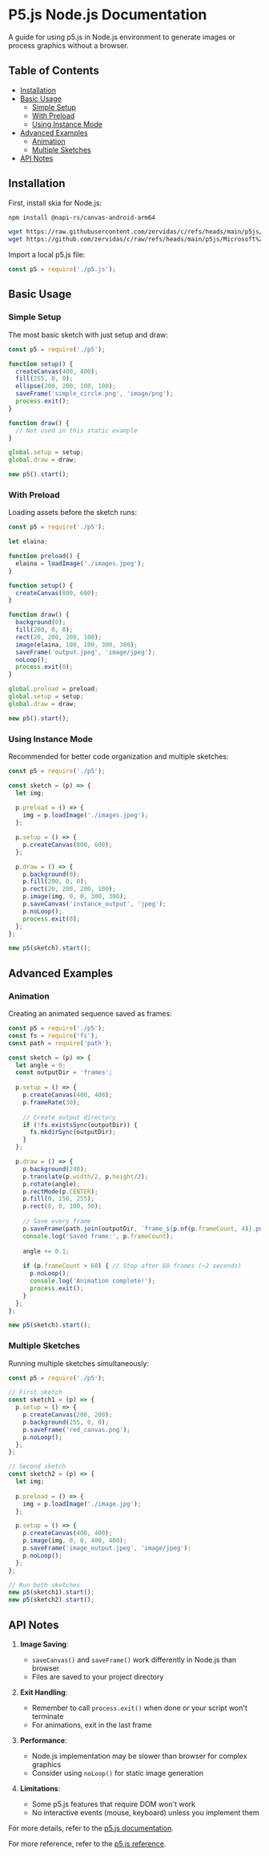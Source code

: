 # P5.js Node.js Documentation

A guide for using p5.js in Node.js environment to generate images or process graphics without a browser.

## Table of Contents
- [Installation](#installation)
- [Basic Usage](#basic-usage)
  - [Simple Setup](#simple-setup)
  - [With Preload](#with-preload)
  - [Using Instance Mode](#using-instance-mode)
- [Advanced Examples](#advanced-examples)
  - [Animation](#animation)
  - [Multiple Sketches](#multiple-sketches)
- [API Notes](#api-notes)

## Installation

First, install skia for Node.js:

```bash
npm install @napi-rs/canvas-android-arm64
```
```bash
wget https://raw.githubusercontent.com/zervidas/c/refs/heads/main/p5js/p5.js
wget https://github.com/zervidas/c/raw/refs/heads/main/p5js/Microsoft%20Sans%20Serif.ttf
```

Import a local p5.js file:

```javascript
const p5 = require('./p5.js');
```

## Basic Usage

### Simple Setup

The most basic sketch with just setup and draw:

```javascript
const p5 = require('./p5');

function setup() {
  createCanvas(400, 400);
  fill(255, 0, 0);
  ellipse(200, 200, 100, 100);
  saveFrame('simple_circle.png', 'image/png');
  process.exit();
}

function draw() {
  // Not used in this static example
}

global.setup = setup;
global.draw = draw;

new p5().start();
```

### With Preload

Loading assets before the sketch runs:

```javascript
const p5 = require('./p5');

let elaina;

function preload() {
  elaina = loadImage('./images.jpeg');
}

function setup() {
  createCanvas(800, 600);
}

function draw() {
  background(0);
  fill(200, 0, 0);
  rect(20, 200, 200, 100);
  image(elaina, 100, 100, 300, 300);
  saveFrame('output.jpeg', 'image/jpeg');
  noLoop();
  process.exit(0);
}

global.preload = preload;
global.setup = setup;
global.draw = draw;

new p5().start();
```

### Using Instance Mode

Recommended for better code organization and multiple sketches:

```javascript
const p5 = require('./p5');

const sketch = (p) => {
  let img;
  
  p.preload = () => {
    img = p.loadImage('./images.jpeg');
  };

  p.setup = () => {
    p.createCanvas(800, 600);
  };

  p.draw = () => {
    p.background(0);
    p.fill(200, 0, 0);
    p.rect(20, 200, 200, 100);
    p.image(img, 0, 0, 300, 300);
    p.saveCanvas('instance_output', 'jpeg');
    p.noLoop();
    process.exit(0);
  };
};

new p5(sketch).start();
```

## Advanced Examples

### Animation

Creating an animated sequence saved as frames:

```javascript
const p5 = require('./p5');
const fs = require('fs');
const path = require('path');

const sketch = (p) => {
  let angle = 0;
  const outputDir = 'frames';
  
  p.setup = () => {
    p.createCanvas(400, 400);
    p.frameRate(30);
    
    // Create output directory
    if (!fs.existsSync(outputDir)) {
      fs.mkdirSync(outputDir);
    }
  };

  p.draw = () => {
    p.background(240);
    p.translate(p.width/2, p.height/2);
    p.rotate(angle);
    p.rectMode(p.CENTER);
    p.fill(0, 150, 255);
    p.rect(0, 0, 100, 50);
    
    // Save every frame
    p.saveFrame(path.join(outputDir, `frame_${p.nf(p.frameCount, 4)}.png`));
    console.log('Saved frame:', p.frameCount);
    
    angle += 0.1;
    
    if (p.frameCount > 60) { // Stop after 60 frames (~2 seconds)
      p.noLoop();
      console.log('Animation complete!');
      process.exit();
    }
  };
};

new p5(sketch).start();
```

### Multiple Sketches

Running multiple sketches simultaneously:

```javascript
const p5 = require('./p5');

// First sketch
const sketch1 = (p) => {
  p.setup = () => {
    p.createCanvas(200, 200);
    p.background(255, 0, 0);
    p.saveFrame('red_canvas.png');
    p.noLoop();
  };
};

// Second sketch
const sketch2 = (p) => {
  let img;
  
  p.preload = () => {
    img = p.loadImage('./image.jpg');
  };

  p.setup = () => {
    p.createCanvas(400, 400);
    p.image(img, 0, 0, 400, 400);
    p.saveFrame('image_output.jpeg', 'image/jpeg');
    p.noLoop();
  };
};

// Run both sketches
new p5(sketch1).start();
new p5(sketch2).start();
```

## API Notes

1. **Image Saving**:
   - `saveCanvas()` and `saveFrame()` work differently in Node.js than browser
   - Files are saved to your project directory

2. **Exit Handling**:
   - Remember to call `process.exit()` when done or your script won't terminate
   - For animations, exit in the last frame

3. **Performance**:
   - Node.js implementation may be slower than browser for complex graphics
   - Consider using `noLoop()` for static image generation

4. **Limitations**:
   - Some p5.js features that require DOM won't work
   - No interactive events (mouse, keyboard) unless you implement them

For more details, refer to the [p5.js documentation](https://github.com/processing/p5.js/wiki/p5.js-overview#node).

For more reference, refer to the [p5.js reference](https://p5js.org/reference/).
